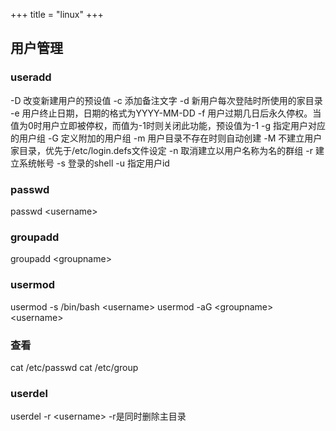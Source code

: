 +++
title =  "linux"
+++

## 用户管理

### useradd

-D 改变新建用户的预设值
-c 添加备注文字
-d 新用户每次登陆时所使用的家目录
-e 用户终止日期，日期的格式为YYYY-MM-DD
-f 用户过期几日后永久停权。当值为0时用户立即被停权，而值为-1时则关闭此功能，预设值为-1
-g 指定用户对应的用户组
-G 定义附加的用户组
-m 用户目录不存在时则自动创建
-M 不建立用户家目录，优先于/etc/login.defs文件设定
-n 取消建立以用户名称为名的群组
-r 建立系统帐号
-s 登录的shell
-u 指定用户id

### passwd

passwd \<username\>

### groupadd

groupadd \<groupname\>

### usermod

usermod -s /bin/bash \<username\>
usermod -aG \<groupname\> \<username\>

### 查看

cat /etc/passwd
cat /etc/group

### userdel

userdel -r \<username\>     -r是同时删除主目录